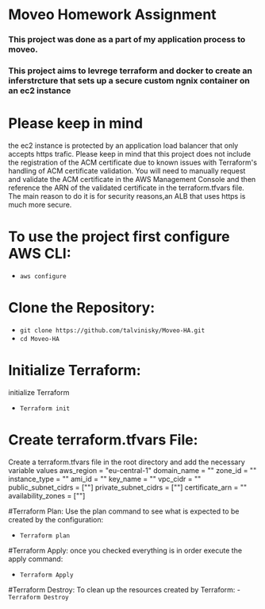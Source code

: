 # Moveo Homework Assignment 

### This project was done as a part of my application process to moveo.
### This project aims to levrege terraform and docker to create an inferstrcture that sets up a secure custom ngnix container on an ec2 instance 

# Please keep in mind 
the ec2 instance is protected by an application load balancer that only accepts https trafic.
Please keep in mind that this project does not include the registration of the ACM certificate due to known issues with Terraform's handling of ACM certificate validation. You will need to manually request and validate the ACM certificate in the AWS Management Console and then reference the ARN of the validated certificate in the terraform.tfvars file. The main reason to do it is for security reasons,an ALB that uses https is much more secure. 

# To use the project first configure AWS CLI:
- ```aws configure```

# Clone the Repository:
- ```git clone https://github.com/talvinisky/Moveo-HA.git```
- ```cd Moveo-HA```

# Initialize Terraform:
initialize Terraform 
- ```Terraform init```

# Create terraform.tfvars File:
Create a terraform.tfvars file in the root directory and add the necessary variable values
aws_region = "eu-central-1"
domain_name = ""
zone_id = ""
instance_type = ""
ami_id = ""
key_name = ""
vpc_cidr = ""
public_subnet_cidrs = [""]
private_subnet_cidrs = [""]
certificate_arn = ""  
availability_zones = [""]

#Terraform Plan:
Use the plan command to see what is expected to be created by the configuration:
- ```Terraform plan```

#Terraform Apply:
once you checked everything is in order execute the apply command:
- ```Terraform Apply```

#Terraform Destroy:
To clean up the resources created by Terraform:
-```Terraform Destroy```






    
  
